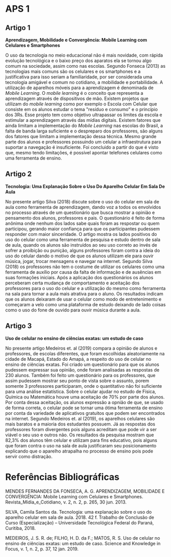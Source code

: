 # APS 1

## Artigo 1
**Aprendizagem, Mobilidade e Convergência: Mobile Learning com Celulares e Smartphones**

  O uso da tecnologia no meio educacional não é mais novidade, com rápida evolução tecnológica e o baixo preço dos aparatos ela se tornou algo comum na sociedade, assim como nas escolas. Segundo Fonseca (2013) as tecnologias mais comuns são os celulares e os smartphones e a justificativa para isso seriam a familiaridade, por ser considerada uma tecnologia amigável e comum no cotidiano, a mobilidade e portabilidade. A utilização de aparelhos móveis para a aprendizagem é denominada de *Mobile Learning*. O *mobile learning* é o conceito que representa a aprendizagem através de dispositivos de mão. Existem projetos que utilizam do *mobile learning* como por exemplo o Escola com Celular que consiste em os alunos estudar o tema "resíduo e consumo" e o princípio dos 3Rs. Esse projeto tem como objetivo ultrapassar os limites da escola e estimular a aprendizagem através das mídias digitais. Existem fatores que ainda limitam a implementação do *Mobile Learning* nas escolas do Brasil, a falta de banda larga suficiente e o despreparo dos professores, são alguns dos fatores que limitam a implementação dessa técnica. Mesmo grande parte dos alunos e professores possuindo um celular a infraestrutura para suportar a navegação é insuficiente. Foi concluido a partir do que é visto que, mesmo tendo limitações, é possível apontar telefones celulares como uma ferramenta de ensino. 

## Artigo 2
**Tecnologia: Uma Explanação Sobre o Uso Do Aparelho Celular Em Sala De Aula**

  No presente artigo Silva (2018) discute sobre o uso do celular em sala de aula como ferramenta de aprendizagem, dando voz a todos os envolvidos no processo através de um questionário que busca mostrar a opinião e pensamento dos alunos, professores e pais. O questionário é feito de forma anônima onde nenhum dos lados sabe quais foram as respostar ou quem participou, gerando maior confiança para que os participantes pudessem responder com maior sinceridade. O artigo mostra os lados positivos do uso do celular como uma ferramenta de pesquisa e estudo dentro de sala de aula, quando os alunos são instruídos ao seu uso correto ao invés de sofrer a proibição ou punição, alguns professores foram contra a ideia do uso do celular dando o motivo de que os alunos utilizam ele para ouvir música, jogar, trocar mensagens e navegar na internet. Segundo Silva (2018) os professores não tem o costume de utilizar os celulares como uma ferramenta de auxílio por causa da falta de informação e de ausências em suas formações iniciais. Após a aplicação dos questionários os alunos perceberam certa mudança de comportamento e aceitação dos professores para o uso do celular e a utilização do mesmo como ferramenta na sala para tornar a aula mais atrativa para o aluno. Os resultados indicam que os alunos deixaram de usar o celular como modo de entretenimento e começaram a velo como uma plataforma de estudo deixando de lado coisas como o uso do fone de ouvido para ouvir música durante a aula.
  
## Artigo 3
**Uso de celular no ensino de ciências exatas: um estudo de caso**

  No presente artigo Medeiros et. al (2019) compara a opinião de alunos e professores, de escolas diferentes, que foram escolhidas aleatoriamente na cidade de Macapá, Estado do Amapá, a respeito do uso de celular no ensino de ciências exatas. Foi criado um questionário para que os alunos pudessem expressar sua opinião, onde foram analisadas as respostas de 230 alunos. Também foi feito um questionário para os professores, que assim pudessem mostrar seu ponto de vista sobre o assunto, porem somente 3 professores participaram, onde o quantitativo não foi suficiente para uma análise estatística. Sobre o celular ajudar no estudo de Física, Química ou Matemática houve uma aceitação de 70% por parte dos alunos. Por conta dessa aceitação, os alunos expressão a opnião de que, se usado de forma correta, o celular pode se tornar uma ótima ferramenta de ensino por conta da variedade de aplicativos gratuitos que podem ser encontrados na internet. Segundo Medeiros et. al (2019), os aparelhos celulares são mais baratos e a maioria dos estudantes possuem. Já as respostas dos professores foram divergentes pois alguns acreditam que pode vir a ser viável o seu uso e outros não. Os resultados da pesquisa mostram que 82,3% dos alunos têm celular e utilizam para fins educativo, pois alguns que foram contra o uso na sala de aula justificaram seu posicionamento explicando que o aparelho atrapalha no processo de ensino pois pode servir como distração.
  
# Referências Bibliográficas

MENDES FERNANDES DA FONSECA, A. G. APRENDIZAGEM, MOBILIDADE E CONVERGÊNCIA: Mobile Learning com Celulares e Smartphones. Revista_Mídia_e_Cotidiano, v. 2, n. 2, p. 265, 30 jun. 2013.

SILVA, Camila Santos da. Tecnologia: uma explanação sobre o uso do aparelho celular em sala de aula. 2018. 42 f. Trabalho de Conclusão de Curso (Especialização) – Universidade Tecnológica Federal do Paraná, Curitiba, 2018.

MEDEIROS, J. S. R. de; FILHO, H. D. da F.; MATOS, R. S. Uso de celular no ensino de ciências exatas: um estudo de caso. Science and Knowledge in Focus, v. 1, n. 2, p. 37, 12 jan. 2019.
